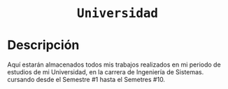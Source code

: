 <h1 align="center">
  <tt>Universidad</tt>
</h1>

# Descripción
Aquí estarán almacenados todos mis trabajos realizados en mi periodo de estudios de mi Universidad, en la carrera de Ingeniería de Sistemas.
cursando desde el Semestre #1 hasta el Semetres #10.
